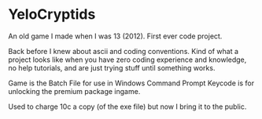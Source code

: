 # YeloCryptids
 An old game I made when I was 13 (2012). First ever code project.


Back before I knew about ascii and coding conventions.
Kind of what a project looks like when you have zero coding experience and knowledge, no help tutorials, and are just trying stuff until something works.

Game is the Batch File for use in Windows Command Prompt
Keycode is for unlocking the premium package ingame.

Used to charge 10c a copy (of the exe file) but now I bring it to the public. 
